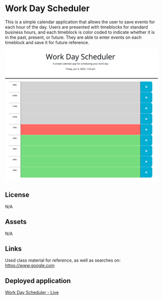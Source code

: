 # Work Day Scheduler
This is a simple calendar application that allows the user to save events for each hour of the day. Users are presented with timeblocks for standard business hours, and each timeblock is color coded to indicate whether it is in the past, present, or future. They are able to enter events on each timeblock and save it for future reference. 

![Screenshot](./Screenshot%202023-06-09%20at%201.53.56%20PM.png)

## License
N/A

## Assets
N/A

## Links
Used class material for reference, as well as searches on: https://www.google.com

## Deployed application
[Work Day Scheduler - Live](https://dianabee16.github.io/5_workday_scheduler)